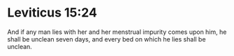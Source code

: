 # Leviticus 15:24

And if any man lies with her and her menstrual impurity comes upon him, he shall be unclean seven days, and every bed on which he lies shall be unclean.
